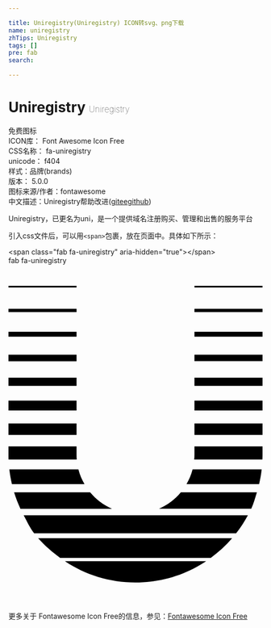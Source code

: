 ```yaml
---

title: Uniregistry(Uniregistry) ICON转svg、png下载
name: uniregistry
zhTips: Uniregistry
tags: []
pre: fab
search: 

---
```


# Uniregistry  <small style="font-size: 60%;font-weight: 100">Uniregistry</small>


<div class="detail-page">
<p>
<span><span class="badge-success badge">免费图标</span> </span>
<br/>
<span>
ICON库：
<span class="badge-secondary badge">Font Awesome Icon Free</span> 
</span>
<br/>
<span>
CSS名称：
<span class="badge-secondary badge">fa-uniregistry</span> 
</span>
<br/>
<span>
unicode：
<span class="badge-secondary badge">f404</span> 
<copy-btn content='f404' btn-title=""></copy-btn>
<copy-btn :content='String.fromCodePoint(parseInt("f404", 16))' btn-title="复制U"></copy-btn>
</span><br/><span>样式：<span class="badge-light badge">品牌(brands)</span></span>
<br/>
<span>
版本：
<span class="badge-secondary badge">5.0.0</span> 
</span>
<br/>
<span>图标来源/作者：<span class="badge-light badge">fontawesome</span></span> 
<br/>
<span class="zh-detail">中文描述：<span class="badge-primary badge">Uniregistry</span><span class="help-link"><span>帮助改进</span>(<a href="https://gitee.com/liuwave/icon-helper/edit/master/json/fontawesome/brands/uniregistry.json" target="_blank" rel="noopener noreferrer">gitee</a><a href="https://github.com/liuwave/icon-helper/edit/master/json/fontawesome/brands/uniregistry.json" target="_blank" rel="noopener noreferrer">github</a></span>)</span><br/>
</p>
</div><div class="description description alert alert-light">Uniregistry，已更名为uni，是一个提供域名注册购买、管理和出售的服务平台</div>
<div class="alert alert-dark">
  <i class="fab fa-uniregistry fa-xs"></i>
  <i class="fab fa-uniregistry fa-sm"></i>
  <i class="fab fa-uniregistry fa-lg"></i>
  <i class="fab fa-uniregistry fa-2x"></i>
  <i class="fab fa-uniregistry fa-3x"></i>
  <i class="fab fa-uniregistry fa-5x"></i>
  <i class="fab fa-uniregistry fa-7x"></i>
</div>
<div>
  <p>引入css文件后，可以用<code>&lt;span&gt;</code>包裹，放在页面中。具体如下所示：    
  </p>
  <div class="alert alert-primary" style="font-size: 14px">
    &lt;span class="fab fa-uniregistry" aria-hidden="true"&gt;&lt;/span&gt;
    <copy-btn content='<span class="fab fa-uniregistry" aria-hidden="true"></span>'></copy-btn>
  </div>
  <div class="alert alert-secondary">
    <i class="fab fa-uniregistry"
    style="font-size: 24px"
    aria-hidden="true"></i> fab fa-uniregistry
    <copy-btn content="fab fa-uniregistry" btn-title="复制图标名称"></copy-btn>
  </div>
</div>
<div id="svg" class="svg-wrap">
<svg xmlns="http://www.w3.org/2000/svg" viewBox="0 0 384 512"><path d="M192 480c39.5 0 76.2-11.8 106.8-32.2H85.3C115.8 468.2 152.5 480 192 480zm-89.1-193.1v-12.4H0v12.4c0 2.5 0 5 .1 7.4h103.1c-.2-2.4-.3-4.9-.3-7.4zm20.5 57H8.5c2.6 8.5 5.8 16.8 9.6 24.8h138.3c-12.9-5.7-24.1-14.2-33-24.8zm-17.7-34.7H1.3c.9 7.6 2.2 15 3.9 22.3h109.7c-4-6.9-7.2-14.4-9.2-22.3zm-2.8-69.3H0v17.3h102.9zm0-173.2H0v4.9h102.9zm0-34.7H0v2.5h102.9zm0 69.3H0v7.4h102.9zm0 104H0v14.8h102.9zm0-69.3H0v9.9h102.9zm0 34.6H0V183h102.9zm166.2 160.9h109.7c1.8-7.3 3.1-14.7 3.9-22.3H278.3c-2.1 7.9-5.2 15.4-9.2 22.3zm12-185.7H384V136H281.1zm0 37.2H384v-12.4H281.1zm0-74.3H384v-7.4H281.1zm0-76.7v2.5H384V32zm-203 410.9h227.7c11.8-8.7 22.7-18.6 32.2-29.7H44.9c9.6 11 21.4 21 33.2 29.7zm203-371.3H384v-4.9H281.1zm0 148.5H384v-14.8H281.1zM38.8 405.7h305.3c6.7-8.5 12.6-17.6 17.8-27.2H23c5.2 9.6 9.2 18.7 15.8 27.2zm188.8-37.1H367c3.7-8 5.8-16.2 8.5-24.8h-115c-8.8 10.7-20.1 19.2-32.9 24.8zm53.5-81.7c0 2.5-.1 5-.4 7.4h103.1c.1-2.5.2-4.9.2-7.4v-12.4H281.1zm0-29.7H384v-17.3H281.1z"/></svg>
</div>
<detail full-name='fa-uniregistry'></detail>
    
<div><p>更多关于  Fontawesome Icon Free的信息，参见：<a target="_blank" href="https://iconhelper.cn/fontawesome.html">Fontawesome Icon Free</a>
</p></div>
